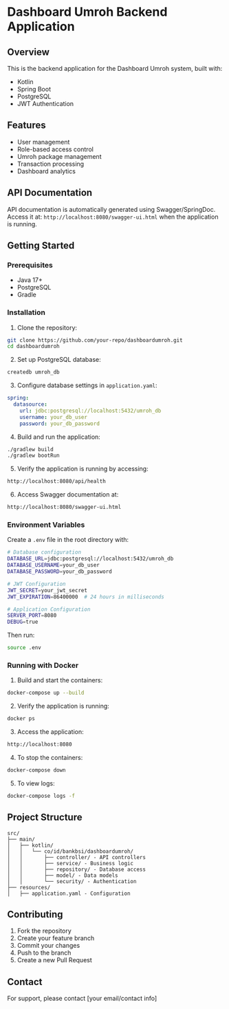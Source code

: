 # Dashboard Umroh Backend Application

## Overview
This is the backend application for the Dashboard Umroh system, built with:
- Kotlin
- Spring Boot
- PostgreSQL
- JWT Authentication

## Features
- User management
- Role-based access control
- Umroh package management
- Transaction processing
- Dashboard analytics

## API Documentation
API documentation is automatically generated using Swagger/SpringDoc. Access it at:
`http://localhost:8080/swagger-ui.html` when the application is running.

## Getting Started

### Prerequisites
- Java 17+
- PostgreSQL
- Gradle

### Installation

1. Clone the repository:
```bash
git clone https://github.com/your-repo/dashboardumroh.git
cd dashboardumroh
```

2. Set up PostgreSQL database:
```bash
createdb umroh_db
```

3. Configure database settings in `application.yaml`:
```yaml
spring:
  datasource:
    url: jdbc:postgresql://localhost:5432/umroh_db
    username: your_db_user
    password: your_db_password
```

4. Build and run the application:
```bash
./gradlew build
./gradlew bootRun
```

5. Verify the application is running by accessing:
```bash
http://localhost:8080/api/health
```

6. Access Swagger documentation at:
```bash
http://localhost:8080/swagger-ui.html
```


### Environment Variables

Create a `.env` file in the root directory with:

```bash
# Database configuration
DATABASE_URL=jdbc:postgresql://localhost:5432/umroh_db
DATABASE_USERNAME=your_db_user
DATABASE_PASSWORD=your_db_password

# JWT Configuration
JWT_SECRET=your_jwt_secret
JWT_EXPIRATION=86400000  # 24 hours in milliseconds

# Application Configuration
SERVER_PORT=8080
DEBUG=true
```

Then run:
```bash
source .env
```


### Running with Docker

1. Build and start the containers:
```bash
docker-compose up --build
```

2. Verify the application is running:
```bash
docker ps
```

3. Access the application:
```bash
http://localhost:8080
```

4. To stop the containers:
```bash
docker-compose down
```

5. To view logs:
```bash
docker-compose logs -f
```


## Project Structure
```
src/
├── main/
│   ├── kotlin/
│   │   └── co/id/bankbsi/dashboardumroh/
│   │       ├── controller/ - API controllers
│   │       ├── service/ - Business logic
│   │       ├── repository/ - Database access
│   │       ├── model/ - Data models
│   │       └── security/ - Authentication
├── resources/
│   ├── application.yaml - Configuration
```

## Contributing
1. Fork the repository
2. Create your feature branch
3. Commit your changes
4. Push to the branch
5. Create a new Pull Request

## Contact
For support, please contact [your email/contact info]
